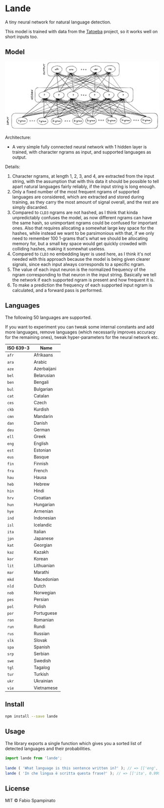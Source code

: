 # Lande

A tiny neural network for natural language detection.

This model is trained with data from the [Tatoeba](https://tatoeba.org/) project, so it works well on short inputs too.

## Model

![Architecture](resources/model.png)

Architecture:

- A very simple fully connected neural network with 1 hidden layer is trained, with character ngrams as input, and supported languages as output.

Details:

1. Character ngrams, at length 1, 2, 3, and 4, are extracted from the input string, with the assumption that with this data it should be possible to tell apart natural languages fairly reliably, if the input string is long enough.
2. Only a fixed number of the most frequent ngrams of supported languages are considered, which are extracted and stored during training, as they carry the most amount of signal overall, and the rest are simply discarded.
3. Compared to `CLD3` ngrams are not hashed, as I think that kinda unpredictably confuses the model, as now different ngrams can have the same hash, so unimportant ngrams could be confused for important ones. Also that requires allocating a somewhat large key space for the hashes, while instead we want to be parsimonious with that, if we only need to remember 100 1-grams that's what we should be allocating memory for, but a small key space would get quickly crowded with colliding hashes, making it somewhat useless.
4. Compared to `CLD3` no embedding layer is used here, as I think it's not needed with this approach because the model is being given clearer signals, since each input always corresponds to a specific ngram.
5. The value of each input neuron is the normalized frequency of the ngram corresponding to that neuron in the input string. Basically we tell the network if each supported ngram is present and how frequent it is.
6. To make a prediction the frequency of each supported input ngram is calculated, and a forward pass is performed.

## Languages

The following 50 languages are supported.

If you want to experiment you can tweak some internal constants and add more languages, remove languages (which necessarily improves accuracy for the remaining ones), tweak hyper-parameters for the neural network etc.

| ISO 639-3 | Name        |
| --------- | ----------- |
| `afr`     | Afrikaans   |
| `ara`     | Arabic      |
| `aze`     | Azerbaijani |
| `bel`     | Belarusian  |
| `ben`     | Bengali     |
| `bul`     | Bulgarian   |
| `cat`     | Catalan     |
| `ces`     | Czech       |
| `ckb`     | Kurdish     |
| `cmn`     | Mandarin    |
| `dan`     | Danish      |
| `deu`     | German      |
| `ell`     | Greek       |
| `eng`     | English     |
| `est`     | Estonian    |
| `eus`     | Basque      |
| `fin`     | Finnish     |
| `fra`     | French      |
| `hau`     | Hausa       |
| `heb`     | Hebrew      |
| `hin`     | Hindi       |
| `hrv`     | Croatian    |
| `hun`     | Hungarian   |
| `hye`     | Armenian    |
| `ind`     | Indonesian  |
| `isl`     | Icelandic   |
| `ita`     | Italian     |
| `jpn`     | Japanese    |
| `kat`     | Georgian    |
| `kaz`     | Kazakh      |
| `kor`     | Korean      |
| `lit`     | Lithuanian  |
| `mar`     | Marathi     |
| `mkd`     | Macedonian  |
| `nld`     | Dutch       |
| `nob`     | Norwegian   |
| `pes`     | Persian     |
| `pol`     | Polish      |
| `por`     | Portuguese  |
| `ron`     | Romanian    |
| `run`     | Rundi       |
| `rus`     | Russian     |
| `slk`     | Slovak      |
| `spa`     | Spanish     |
| `srp`     | Serbian     |
| `swe`     | Swedish     |
| `tgl`     | Tagalog     |
| `tur`     | Turkish     |
| `ukr`     | Ukrainian   |
| `vie`     | Vietnamese  |

## Install

```sh
npm install --save lande
```

## Usage

The library exports a single function which gives you a sorted list of detected languages and their probabilities.

```ts
import lande from 'lande';

lande ( 'What language is this sentence written in?' ); // => [['eng', 0.9999921321868896], ['deu', 0.000002357382982154377], ['heb', 0.000001461773877053929], ...]
lande ( 'In che lingua è scritta questa frase?' ); // => [['ita', 0.9999935626983643], ['ell', 0.0000025603442281862954], ['vie', 0.000002114558583343751], ...]
```

## License

MIT © Fabio Spampinato
